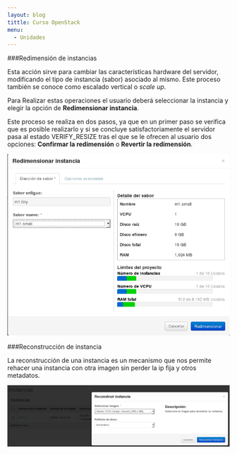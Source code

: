 ```yaml
---
layout: blog
tittle: Curso OpenStack
menu:
  - Unidades
---
```


###Redimensión de instancias

Esta acción sirve para cambiar las características hardware del
servidor, modificando el tipo de instancia (sabor) asociado
al mismo. Este proceso también se conoce como escalado vertical o
*scale up*.

Para Realizar estas operaciones el usuario deberá seleccionar la instancia y elegir la opción de **Redimensionar instancia**.

Este proceso se realiza en dos pasos, ya que en un primer paso se
verifica que es posible realizarlo y si se concluye satisfactoriamente
el servidor pasa al estado VERIFY_RESIZE tras el que se le ofrecen al
usuario dos opciones: **Confirmar la redimensión** o **Revertir la
redimensión**.

![redimension](img/redimension/01.png)

###Reconstrucción de instancia

La reconstrucción de una instancia es un mecanismo que nos permite rehacer una instancia con otra imagen sin perder la ip fija y otros metadatos.

![redimension](img/redimension/02.png)
